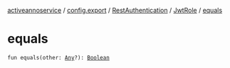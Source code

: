 [activeannoservice](../../../index.md) / [config.export](../../index.md) / [RestAuthentication](../index.md) / [JwtRole](index.md) / [equals](./equals.md)

# equals

`fun equals(other: `[`Any`](https://kotlinlang.org/api/latest/jvm/stdlib/kotlin/-any/index.html)`?): `[`Boolean`](https://kotlinlang.org/api/latest/jvm/stdlib/kotlin/-boolean/index.html)
